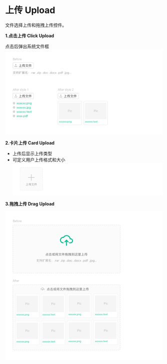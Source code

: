 # 上传 Upload
文件选择上传和拖拽上传控件。

**1.点击上传 Click Upload**

点击后弹出系统文件框
![6-1](../images/web_guide/6-1.png)

**2.卡片上传 Card Upload**

* 上传后显示上传类型
* 可定义用户上传格式和大小
![6-2](../images/web_guide/6-2.png)

**3.拖拽上传 Drag Upload**

![6-3](../images/web_guide/6-3.png)


